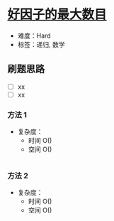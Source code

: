 # [好因子的最大数目](https://leetcode-cn.com/problems/maximize-number-of-nice-divisors/)

- 难度：Hard
- 标签：递归, 数学

## 刷题思路

- [ ] xx
- [ ] xx

### 方法 1

- 复杂度：
    - 时间 O()
    - 空间 O()

``` js

```

### 方法 2

- 复杂度：
    - 时间 O()
    - 空间 O()

``` js

```
